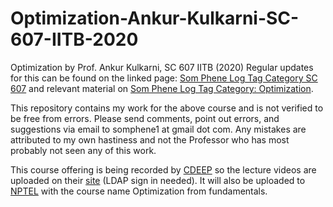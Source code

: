 # Optimization-Ankur-Kulkarni-SC-607-IITB-2020
Optimization by Prof. Ankur Kulkarni, SC 607 IITB (2020)
Regular updates for this can be found on the linked page: [Som Phene Log Tag Category SC 607](https://somphene.github.io/tags/#SC%20607) and relevant material on [Som Phene Log Tag Category: Optimization](https://somphene.github.io/tags/#Optimization).

This repository contains my work for the above course and is not verified to be free from errors. Please send comments, point out errors, and suggestions via email to somphene1 at gmail dot com. Any mistakes are attributed to my own hastiness and not the Professor who has most probably not seen any of this work. 

This course offering is being recorded by [CDEEP](http://www.cdeep.iitb.ac.in/) so the lecture videos are uploaded on their [site](http://www.cdeep.iitb.ac.in/vod/vodCloud/course_intra.php?ccode=320) (LDAP sign in needed). It will also be uploaded to [NPTEL](https://nptel.ac.in/) with the course name Optimization from fundamentals.
